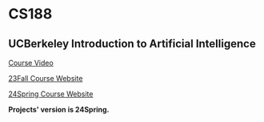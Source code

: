 # CS188

## UCBerkeley Introduction to Artificial Intelligence

[Course Video](https://www.youtube.com/@berkeley-cs188)

[23Fall Course Website](https://web.archive.org/web/20231009063427/https://inst.eecs.berkeley.edu/~cs188/fa23/)

[24Spring Course Website](https://inst.eecs.berkeley.edu/~cs188/sp24/)

**Projects' version is 24Spring.**